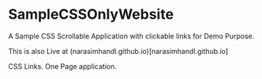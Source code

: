# SampleCSSOnlyWebsite
A Sample CSS Scrollable Application with clickable links for Demo Purpose. 

This is also Live at (narasimhandl.github.io)[narasimhandl.github.io] 

CSS Links. One Page application. 
